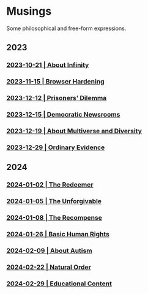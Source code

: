 # Musings

Some philosophical and free-form expressions.

## 2023

### [2023-10-21 | About Infinity](https://github.com/my-realm/musings/blob/main/about-infinity.md)

### [2023-11-15 | Browser Hardening](https://github.com/my-realm/musings/blob/main/browser-hardening.md)

### [2023-12-12 | Prisoners' Dilemma](https://github.com/my-realm/musings/blob/main/prisoners-dilemma.md)

### [2023-12-15 | Democratic Newsrooms](https://github.com/my-realm/musings/blob/main/democratic-newsrooms.md)

### [2023-12-19 | About Multiverse and Diversity](https://github.com/my-realm/musings/blob/main/about-multiverse-and-diversity.md)

### [2023-12-29 | Ordinary Evidence](https://github.com/my-realm/musings/blob/main/ordinary-evidence.md)


## 2024

### [2024-01-02 | The Redeemer](https://github.com/my-realm/musings/blob/main/the-redeemer.md)

### [2024-01-05 | The Unforgivable](https://github.com/my-realm/musings/blob/main/the-unforgivable.md)

### [2024-01-08 | The Recompense](https://github.com/my-realm/musings/blob/main/the-recompense.md)

### [2024-01-26 | Basic Human Rights](https://github.com/my-realm/musings/blob/main/basic-human-rights.md)

### [2024-02-09 | About Autism](https://github.com/my-realm/musings/blob/main/about-autism.md)

### [2024-02-22 | Natural Order](https://github.com/my-realm/musings/blob/main/natural-order.md)

### [2024-02-29 | Educational Content](https://github.com/my-realm/musings/blob/main/educational-content.md)